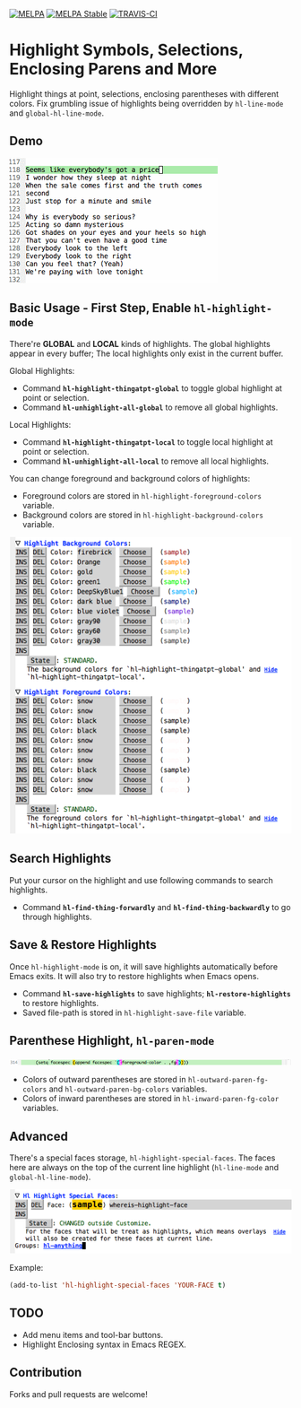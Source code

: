 [![MELPA](http://melpa.org/packages/hl-anything-badge.svg)](http://melpa.org/#/hl-anything)
[![MELPA Stable](http://stable.melpa.org/packages/hl-anything-badge.svg)](http://stable.melpa.org/#/hl-anything)
[![TRAVIS-CI](https://travis-ci.org/boyw165/hl-anything.svg?branch=master)](https://travis-ci.org/boyw165/hl-anything)

Highlight Symbols, Selections, Enclosing Parens and More
===================================================================

Highlight things at point, selections, enclosing parentheses with different colors. Fix grumbling issue of highlights being overridden by `hl-line-mode` and `global-hl-line-mode`.

Demo
----
![hl-anything screenshot](demo/all.gif "hl-anything demo")

Basic Usage - First Step, Enable `hl-highlight-mode`
----------------------------------------------------
There're **GLOBAL** and **LOCAL** kinds of highlights.
The global highlights appear in every buffer; The local highlights only exist in the current buffer.

Global Highlights:

* Command **`hl-highlight-thingatpt-global`** to toggle global highlight at point or selection.
* Command **`hl-unhighlight-all-global`** to remove all global highlights.

Local Highlights:

* Command **`hl-highlight-thingatpt-local`** to toggle local highlight at point or selection.
* Command **`hl-unhighlight-all-local`** to remove all local highlights.

You can change foreground and background colors of highlights:

* Foreground colors are stored in `hl-highlight-foreground-colors` variable.
* Background colors are stored in `hl-highlight-background-colors` variable.

![hl-anything screenshot](demo/highlight-colors.png "colors")

Search Highlights
-----------------
Put your cursor on the highlight and use following commands to search highlights.

* Command **`hl-find-thing-forwardly`** and **`hl-find-thing-backwardly`** to go through highlights.

Save & Restore Highlights
-------------------------
Once `hl-highlight-mode` is on, it will save highlights automatically before Emacs exits.
It will also try to restore highlights when Emacs opens.

* Command **`hl-save-highlights`** to save highlights; **`hl-restore-highlights`** to restore highlights.
* Saved file-path is stored in `hl-highlight-save-file` variable.

Parenthese Highlight, `hl-paren-mode`
-------------------------------------
![hl-anything screenshot](demo/highlight-paren.png "hl-paren-mode")

* Colors of outward parentheses are stored in `hl-outward-paren-fg-colors` and `hl-outward-paren-bg-colors` variables.
* Colors of inward parentheses are stored in `hl-inward-paren-fg-color` variables.

Advanced
--------
There's a special faces storage, `hl-highlight-special-faces`. The faces here are always on the top of the current line highlight (`hl-line-mode` and `global-hl-line-mode`).

![hl-anything screenshot](demo/highlight-special-faces.png "hl-paren-mode")

Example:

```lisp
(add-to-list 'hl-highlight-special-faces 'YOUR-FACE t)
```

TODO
----
* Add menu items and tool-bar buttons.
* Highlight Enclosing syntax in Emacs REGEX.

Contribution
------------
Forks and pull requests are welcome!
